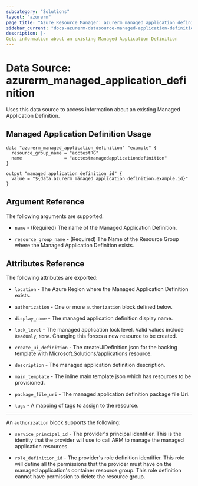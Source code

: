 ```yaml
---
subcategory: "Solutions"
layout: "azurerm"
page_title: "Azure Resource Manager: azurerm_managed_application_definition"
sidebar_current: "docs-azurerm-datasource-managed-application-definition"
description: |-
Gets information about an existing Managed Application Definition
---
```


# Data Source: azurerm_managed_application_definition

Uses this data source to access information about an existing Managed Application Definition.

## Managed Application Definition Usage

```hcl
data "azurerm_managed_application_definition" "example" {
  resource_group_name = "acctestRG"
  name                = "acctestmanagedapplicationdefinition"
}

output "managed_application_definition_id" {
  value = "${data.azurerm_managed_application_definition.example.id}"
}
```

## Argument Reference

The following arguments are supported:

* `name` - (Required) The name of the Managed Application Definition.

* `resource_group_name` - (Required) The Name of the Resource Group where the Managed Application Definition exists.

## Attributes Reference

The following attributes are exported:

* `location` - The Azure Region where the Managed Application Definition exists.

* `authorization` - One or more `authorization` block defined below.

* `display_name` - The managed application definition display name.

* `lock_level` - The managed application lock level. Valid values include `ReadOnly`, `None`. Changing this forces a new resource to be created.

* `create_ui_definition` - The createUiDefinition json for the backing template with Microsoft.Solutions/applications resource.

* `description` - The managed application definition description.

* `main_template` - The inline main template json which has resources to be provisioned.

* `package_file_uri` - The managed application definition package file Uri.

* `tags` - A mapping of tags to assign to the resource.

---

An `authorization` block supports the following:

* `service_principal_id` - The provider's principal identifier. This is the identity that the provider will use to call ARM to manage the managed application resources.

* `role_definition_id` - The provider's role definition identifier. This role will define all the permissions that the provider must have on the managed application's container resource group. This role definition cannot have permission to delete the resource group.
